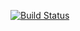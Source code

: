 [![Build Status](https://travis-ci.org/ToddJMullen/JasmineUnitCI.svg?branch=master)](https://travis-ci.org/ToddJMullen/JasmineUnitCI)
